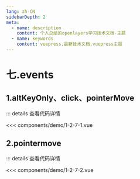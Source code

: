 ```yaml
---
lang: zh-CN
sidebarDepth: 2
meta:
  - name: description
    content: 个人总结的openlayers学习技术文档-主题
  - name: keywords
    content: vuepress,最新技术文档,vuepress主题
---
```


# 七.events

## 1.altKeyOnly、click、pointerMove

  <Container url="https://zhoubichuan.com/resume/demo/?type=openlayers&name=1-2-7-1.vue" />

::: details 查看代码详情

<<< components/demo/1-2-7-1.vue

## 2.pointermove

  <Container url="https://zhoubichuan.com/resume/demo/?type=openlayers&name=1-2-7-2.vue" />

::: details 查看代码详情

<<< components/demo/1-2-7-2.vue
